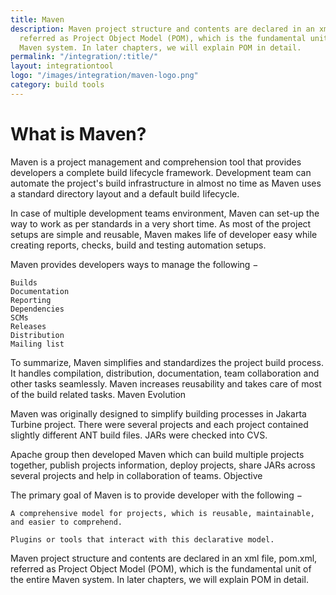 ```yaml
---
title: Maven
description: Maven project structure and contents are declared in an xml file, pom.xml,
  referred as Project Object Model (POM), which is the fundamental unit of the entire
  Maven system. In later chapters, we will explain POM in detail.
permalink: "/integration/:title/"
layout: integrationtool
logo: "/images/integration/maven-logo.png"
category: build tools
---
```


# What is Maven?

Maven is a project management and comprehension tool that provides developers a complete build lifecycle framework. Development team can automate the project's build infrastructure in almost no time as Maven uses a standard directory layout and a default build lifecycle.

In case of multiple development teams environment, Maven can set-up the way to work as per standards in a very short time. As most of the project setups are simple and reusable, Maven makes life of developer easy while creating reports, checks, build and testing automation setups.

Maven provides developers ways to manage the following −

    Builds
    Documentation
    Reporting
    Dependencies
    SCMs
    Releases
    Distribution
    Mailing list

To summarize, Maven simplifies and standardizes the project build process. It handles compilation, distribution, documentation, team collaboration and other tasks seamlessly. Maven increases reusability and takes care of most of the build related tasks.
Maven Evolution

Maven was originally designed to simplify building processes in Jakarta Turbine project. There were several projects and each project contained slightly different ANT build files. JARs were checked into CVS.

Apache group then developed Maven which can build multiple projects together, publish projects information, deploy projects, share JARs across several projects and help in collaboration of teams.
Objective

The primary goal of Maven is to provide developer with the following −

    A comprehensive model for projects, which is reusable, maintainable, and easier to comprehend.

    Plugins or tools that interact with this declarative model.

Maven project structure and contents are declared in an xml file, pom.xml, referred as Project Object Model (POM), which is the fundamental unit of the entire Maven system. In later chapters, we will explain POM in detail.
